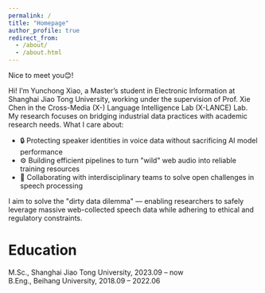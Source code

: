 ```yaml
---
permalink: /
title: "Homepage"
author_profile: true
redirect_from: 
  - /about/
  - /about.html
---
```

Nice to meet you😊!  

Hi! I’m Yunchong Xiao, a Master’s student in Electronic Information at Shanghai Jiao Tong University, working under the supervision of Prof. Xie Chen in the Cross-Media (X-) Language Intelligence Lab (X-LANCE) Lab. My research focuses on bridging industrial data practices with academic research needs.
What I care about:

- 🔒 Protecting speaker identities in voice data without sacrificing AI model performance  
- ⚙️ Building efficient pipelines to turn "wild" web audio into reliable training resources
- 🤝 Collaborating with interdisciplinary teams to solve open challenges in speech processing


I aim to solve the "dirty data dilemma" — enabling researchers to safely leverage massive web-collected speech data while adhering to ethical and regulatory constraints.

# Education
M.Sc., Shanghai Jiao Tong University, 2023.09 – now  
B.Eng., Beihang University, 2018.09 – 2022.06
